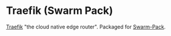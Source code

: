 # Traefik (Swarm Pack)

[Traefik](https://traefik.io/) "the cloud native edge router". Packaged for [Swarm-Pack](https://github.com/swarm-pack/swarm-pack/).